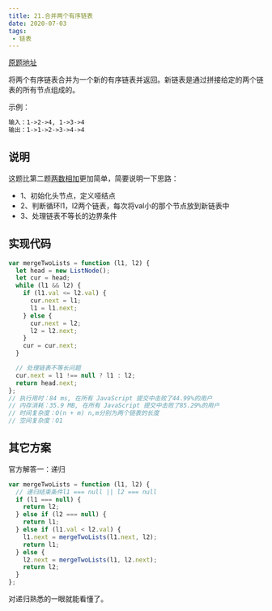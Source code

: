 ```yaml
---
title: 21.合并两个有序链表
date: 2020-07-03
tags:
 - 链表
---
```

[原题地址](https://leetcode-cn.com/problems/merge-two-sorted-lists/)

将两个有序链表合并为一个新的有序链表并返回。新链表是通过拼接给定的两个链表的所有节点组成的。 

示例：
```md
输入：1->2->4, 1->3->4
输出：1->1->2->3->4->4
```

## 说明
这题比第二题[两数相加](./2.两数相加.md)更加简单，简要说明一下思路：
- 1、初始化头节点，定义哑结点
- 2、判断循环l1，l2两个链表，每次将val小的那个节点放到新链表中
- 3、处理链表不等长的边界条件

## 实现代码
```js
var mergeTwoLists = function (l1, l2) {
  let head = new ListNode();
  let cur = head;
  while (l1 && l2) {
    if (l1.val <= l2.val) {
      cur.next = l1;
      l1 = l1.next;
    } else {
      cur.next = l2;
      l2 = l2.next;
    }
    cur = cur.next;
  }

  // 处理链表不等长问题
  cur.next = l1 !== null ? l1 : l2;
  return head.next;
};
// 执行用时：84 ms, 在所有 JavaScript 提交中击败了44.99%的用户
// 内存消耗：35.9 MB, 在所有 JavaScript 提交中击败了85.29%的用户
// 时间复杂度：O(n + m) n,m分别为两个链表的长度
// 空间复杂度：O1
```

## 其它方案
官方解答一：递归
```js
var mergeTwoLists = function (l1, l2) {
  // 递归结束条件l1 === null || l2 === null
  if (l1 === null) {
    return l2;
  } else if (l2 === null) {
    return l1;
  } else if (l1.val < l2.val) {
    l1.next = mergeTwoLists(l1.next, l2);
    return l1;
  } else {
    l2.next = mergeTwoLists(l1, l2.next);
    return l2;
  }
};
```
对递归熟悉的一眼就能看懂了。
